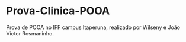 # Prova-Clinica-POOA
Prova de POOA no IFF campus Itaperuna, realizado por Wilseny e João Victor Rosmaninho.

